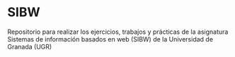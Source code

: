 # SIBW
Repositorio para realizar los ejercicios, trabajos y prácticas de la asignatura Sistemas de información basados en web (SIBW) de la Universidad de Granada (UGR)
